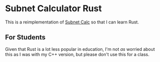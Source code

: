 # Subnet Calculator Rust

This is a reimplementation of [Subnet Calc](https://github.com/plttn/subnet-calc)
so that I can learn Rust.

## For Students

Given that Rust is a lot less popular in education, I'm not *as* worried about
this as I was with my C++ version, but please don't use this for a class.
